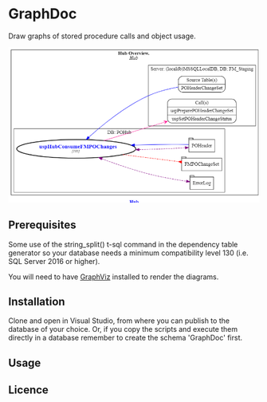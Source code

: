 # GraphDoc
Draw graphs of stored procedure calls and object usage.

![GraphDoc](/hub.png)

## Prerequisites
Some use of the string_split() t-sql command in the dependency table generator so your database needs 
a minimum compatibility level 130 (i.e. SQL Server 2016 or higher).

You will need to have [GraphViz](https://www.graphviz.org) installed to render the diagrams.

## Installation
Clone and open in Visual Studio, from where you can publish to the database of your choice. Or, if you copy the scripts and execute them directly in a database remember to create the schema 'GraphDoc' first.

## Usage

## Licence
